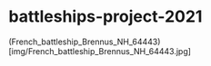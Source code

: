 # battleships-project-2021



(French_battleship_Brennus_NH_64443)[img/French_battleship_Brennus_NH_64443.jpg]
